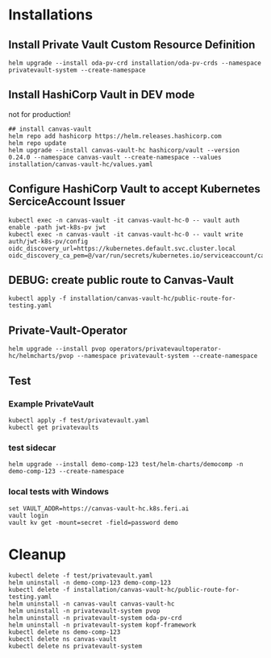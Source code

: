 # Installations

## Install Private Vault Custom Resource Definition

```
helm upgrade --install oda-pv-crd installation/oda-pv-crds --namespace privatevault-system --create-namespace
```

## Install HashiCorp Vault in DEV mode

not for production!

```
## install canvas-vault
helm repo add hashicorp https://helm.releases.hashicorp.com
helm repo update
helm upgrade --install canvas-vault-hc hashicorp/vault --version 0.24.0 --namespace canvas-vault --create-namespace --values installation/canvas-vault-hc/values.yaml
```

## Configure HashiCorp Vault to accept Kubernetes SerciceAccount Issuer

```
kubectl exec -n canvas-vault -it canvas-vault-hc-0 -- vault auth enable -path jwt-k8s-pv jwt
kubectl exec -n canvas-vault -it canvas-vault-hc-0 -- vault write auth/jwt-k8s-pv/config oidc_discovery_url=https://kubernetes.default.svc.cluster.local oidc_discovery_ca_pem=@/var/run/secrets/kubernetes.io/serviceaccount/ca.crt
```

## DEBUG: create public route to Canvas-Vault

```
kubectl apply -f installation/canvas-vault-hc/public-route-for-testing.yaml
```


## Private-Vault-Operator

```
helm upgrade --install pvop operators/privatevaultoperator-hc/helmcharts/pvop --namespace privatevault-system --create-namespace
```


## Test


### Example PrivateVault

```
kubectl apply -f test/privatevault.yaml
kubectl get privatevaults
```

### test sidecar

```
helm upgrade --install demo-comp-123 test/helm-charts/democomp -n demo-comp-123 --create-namespace
```



### local tests with Windows

```
set VAULT_ADDR=https://canvas-vault-hc.k8s.feri.ai
vault login
vault kv get -mount=secret -field=password demo
```


# Cleanup

```
kubectl delete -f test/privatevault.yaml
helm uninstall -n demo-comp-123 demo-comp-123
kubectl delete -f installation/canvas-vault-hc/public-route-for-testing.yaml
helm uninstall -n canvas-vault canvas-vault-hc
helm uninstall -n privatevault-system pvop 
helm uninstall -n privatevault-system oda-pv-crd
helm uninstall -n privatevault-system kopf-framework 
kubectl delete ns demo-comp-123
kubectl delete ns canvas-vault 
kubectl delete ns privatevault-system 
```
